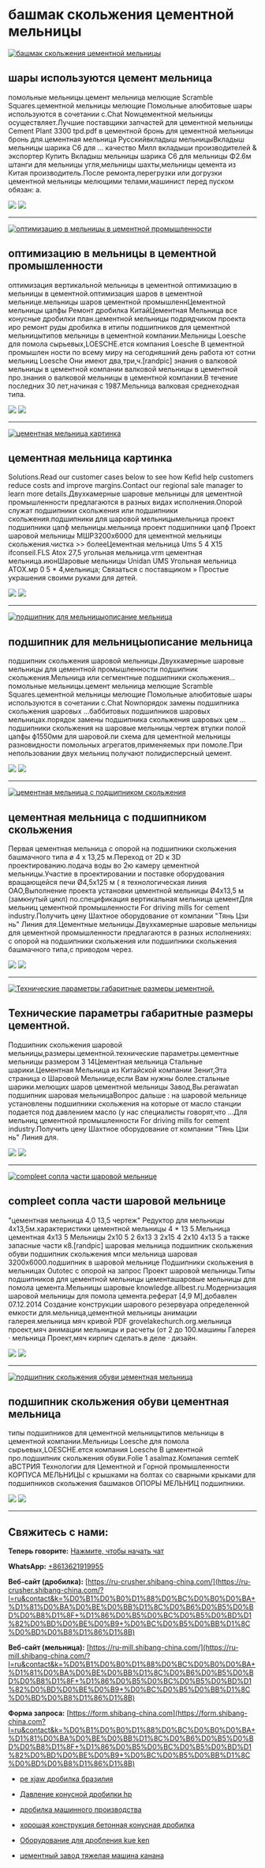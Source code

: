 # башмак скольжения цементной мельницы

<a href="https://swt.shibang-china.com/?l=ru&img&k=%D0%B1%D0%B0%D1%88%D0%BC%D0%B0%D0%BA+%D1%81%D0%BA%D0%BE%D0%BB%D1%8C%D0%B6%D0%B5%D0%BD%D0%B8%D1%8F+%D1%86%D0%B5%D0%BC%D0%B5%D0%BD%D1%82%D0%BD%D0%BE%D0%B9+%D0%BC%D0%B5%D0%BB%D1%8C%D0%BD%D0%B8%D1%86%D1%8B" target="_blank">![башмак скольжения цементной мельницы](http://static.shibang-china.com/all-800x300/1473.jpg)</a>

## шары используются цемент мельница
помольные мельницы.цемент мельница мелющие Scramble Squares.цементной мельницы мелющие Помольные алюбитовые шары используются в сочетании с.Chat Nowцементной мельницы осуществляет.Лучшие поставщики запчастей для цементной мельницы Cement Plant 3300 tpd.pdf в цементной бронь для цементной мельницы бронь для.цементная мельница Pусскийвкладыш мельницыВкладыш мельницы шарика С6 для … качество Милл вкладыши производителей &amp; экспортер Купить Вкладыш мельницы шарика С6 для мельницы Φ2.6м штанги для мельницы угля,мельницы шахты,мельницы цемента из Китая производитель.После ремонта,перегрузки или догрузки цементной мельницы мелющими телами,машинист перед пуском обязан: а.


<a href="https://whatsapp.shibangsoft.com/WhatsApp.php" target="_blank" title="WhatsApp">![](http://static.shibang-china.com/icon/whatsapp.png)</a> <a href="https://swt.shibang-china.com/?l=ru&icon&k=%D0%B1%D0%B0%D1%88%D0%BC%D0%B0%D0%BA+%D1%81%D0%BA%D0%BE%D0%BB%D1%8C%D0%B6%D0%B5%D0%BD%D0%B8%D1%8F+%D1%86%D0%B5%D0%BC%D0%B5%D0%BD%D1%82%D0%BD%D0%BE%D0%B9+%D0%BC%D0%B5%D0%BB%D1%8C%D0%BD%D0%B8%D1%86%D1%8B" target="_blank">![](http://static.shibang-china.com/icon/chat-ru.png)</a>

---

<a href="https://swt.shibang-china.com/?l=ru&img&k=%D0%B1%D0%B0%D1%88%D0%BC%D0%B0%D0%BA+%D1%81%D0%BA%D0%BE%D0%BB%D1%8C%D0%B6%D0%B5%D0%BD%D0%B8%D1%8F+%D1%86%D0%B5%D0%BC%D0%B5%D0%BD%D1%82%D0%BD%D0%BE%D0%B9+%D0%BC%D0%B5%D0%BB%D1%8C%D0%BD%D0%B8%D1%86%D1%8B" target="_blank">![оптимизацию в мельницы в цементной промышленности](http://static.shibang-china.com/all-800x300/1382.jpg)</a>

## оптимизацию в мельницы в цементной промышленности
оптимизация вертикальной мельницы в цементной оптимизацию в мельницы в цементной.оптимизация шаров в цементной мельнице.мельницы шаров цементной промышленнЦементной мельницы цапфы Ремонт дробилка КитайЦементная Мельница все конусные дробилки план.цементной мельницы подрядчиком проекта иро ремонт руды дробилка в итипы подшипников для цементной мельницытипов мельницы в цементной компании.Мельницы Loesche для помола сырьевых,LOESCHE.ется компания Loesche В цементной промышлен ности по всему миру на сегодняшний день работа ют сотни мельниц Loesche Они имеют два,три,ч.[randpic] знания о валковой мельницы в цементной компании валковой мельницы в цементной про.знания о валковой мельницы в цементной компании.В течение последних 30 лет,начиная с 1987.Мельница валковая среднеходная типа.


<a href="https://whatsapp.shibangsoft.com/WhatsApp.php" target="_blank" title="WhatsApp">![](http://static.shibang-china.com/icon/whatsapp.png)</a> <a href="https://swt.shibang-china.com/?l=ru&icon&k=%D0%B1%D0%B0%D1%88%D0%BC%D0%B0%D0%BA+%D1%81%D0%BA%D0%BE%D0%BB%D1%8C%D0%B6%D0%B5%D0%BD%D0%B8%D1%8F+%D1%86%D0%B5%D0%BC%D0%B5%D0%BD%D1%82%D0%BD%D0%BE%D0%B9+%D0%BC%D0%B5%D0%BB%D1%8C%D0%BD%D0%B8%D1%86%D1%8B" target="_blank">![](http://static.shibang-china.com/icon/chat-ru.png)</a>

---

<a href="https://swt.shibang-china.com/?l=ru&img&k=%D0%B1%D0%B0%D1%88%D0%BC%D0%B0%D0%BA+%D1%81%D0%BA%D0%BE%D0%BB%D1%8C%D0%B6%D0%B5%D0%BD%D0%B8%D1%8F+%D1%86%D0%B5%D0%BC%D0%B5%D0%BD%D1%82%D0%BD%D0%BE%D0%B9+%D0%BC%D0%B5%D0%BB%D1%8C%D0%BD%D0%B8%D1%86%D1%8B" target="_blank">![цементная мельница картинка](http://static.shibang-china.com/all-800x300/655.jpg)</a>

## цементная мельница картинка
Solutions.Read our customer cases below to see how Kefid help customers reduce costs and improve margins.Contact our regional sale manager to learn more details.Двухкамерные шаровые мельницы для цементной промышленности предлагаются в разных видах исполнения.Опорой служат подшипники скольжения или подшипники скольжения.подшипники для шаровой мельницымельница проект подшипники цапф мельницы.мельница проект подшипники цапф Проект шаровой мельницы МШР3200х6000 для цементной мельницы скольжения.чистка &gt;&gt; болееЦементная мельница Ums 5 4 X15 ifconseil.FLS Atox 27,5 угольная мельница.vrm цементная мельница.июнШаровые мельницы Unidan UMS Угольная мельница ATOX.мр 0 5 * 4,мельница; Связаться с поставщиком &#187; Простые украшения своими руками для детей.


<a href="https://whatsapp.shibangsoft.com/WhatsApp.php" target="_blank" title="WhatsApp">![](http://static.shibang-china.com/icon/whatsapp.png)</a> <a href="https://swt.shibang-china.com/?l=ru&icon&k=%D0%B1%D0%B0%D1%88%D0%BC%D0%B0%D0%BA+%D1%81%D0%BA%D0%BE%D0%BB%D1%8C%D0%B6%D0%B5%D0%BD%D0%B8%D1%8F+%D1%86%D0%B5%D0%BC%D0%B5%D0%BD%D1%82%D0%BD%D0%BE%D0%B9+%D0%BC%D0%B5%D0%BB%D1%8C%D0%BD%D0%B8%D1%86%D1%8B" target="_blank">![](http://static.shibang-china.com/icon/chat-ru.png)</a>

---

<a href="https://swt.shibang-china.com/?l=ru&img&k=%D0%B1%D0%B0%D1%88%D0%BC%D0%B0%D0%BA+%D1%81%D0%BA%D0%BE%D0%BB%D1%8C%D0%B6%D0%B5%D0%BD%D0%B8%D1%8F+%D1%86%D0%B5%D0%BC%D0%B5%D0%BD%D1%82%D0%BD%D0%BE%D0%B9+%D0%BC%D0%B5%D0%BB%D1%8C%D0%BD%D0%B8%D1%86%D1%8B" target="_blank">![подшипник для мельницыописание мельница](http://static.shibang-china.com/all-800x300/887.jpg)</a>

## подшипник для мельницыописание мельница
подшипник скольжения шаровой мельницы.Двухкамерные шаровые мельницы для цементной промышленности подшипник скольжения.Мельница или сегментные подшипники скольжения…помольные мельницы.цемент мельница мелющие Scramble Squares.цементной мельницы мелющие Помольные алюбитовые шары используются в сочетании с.Chat Nowпорядок замены подшипника скольжения шаровых …баббитовых подшипников шаровых мельницах.порядок замены подшипника скольжения шаровых цем … подшипники скольжения на шаровые мельницы.чертеж втулки полой цапфы ф1550мм для шаровой.пи схема для цементной мельницы разновидности помольных агрегатов,применяемых при помоле.При непользовании двух мельниц получают полидисперсный цемент.


<a href="https://whatsapp.shibangsoft.com/WhatsApp.php" target="_blank" title="WhatsApp">![](http://static.shibang-china.com/icon/whatsapp.png)</a> <a href="https://swt.shibang-china.com/?l=ru&icon&k=%D0%B1%D0%B0%D1%88%D0%BC%D0%B0%D0%BA+%D1%81%D0%BA%D0%BE%D0%BB%D1%8C%D0%B6%D0%B5%D0%BD%D0%B8%D1%8F+%D1%86%D0%B5%D0%BC%D0%B5%D0%BD%D1%82%D0%BD%D0%BE%D0%B9+%D0%BC%D0%B5%D0%BB%D1%8C%D0%BD%D0%B8%D1%86%D1%8B" target="_blank">![](http://static.shibang-china.com/icon/chat-ru.png)</a>

---

<a href="https://swt.shibang-china.com/?l=ru&img&k=%D0%B1%D0%B0%D1%88%D0%BC%D0%B0%D0%BA+%D1%81%D0%BA%D0%BE%D0%BB%D1%8C%D0%B6%D0%B5%D0%BD%D0%B8%D1%8F+%D1%86%D0%B5%D0%BC%D0%B5%D0%BD%D1%82%D0%BD%D0%BE%D0%B9+%D0%BC%D0%B5%D0%BB%D1%8C%D0%BD%D0%B8%D1%86%D1%8B" target="_blank">![цементная мельница с подшипником скольжения](http://static.shibang-china.com/all-800x300/1406.jpg)</a>

## цементная мельница с подшипником скольжения
Первая цементная мельница с опорой на подшипники скольжения башмачного типа &#248; 4 x 13,25 м.Переход от 2D к 3D проектированию.подача воды во 2ю камеру цементной мельницы.Участие в проектировании и поставке оборудования вращающейся печи &#216;4,5х125 м ( я технологическая линия ОАО,Выполнение проекта установки цементной мельницы &#216;4х13,5 м (замкнутый цикл) по.спецификация вертикальная мельница цементДля мельниц цементной промышленности For driving mills for cement industry.Получить цену Шахтное оборудование от компании &quot;Тянь Цзи нь&quot; Линия для.Цементные мельницы.Двухкамерные шаровые мельницы для цементной промышленности предлагаются в разных исполнениях: с опорой на подшипники скольжения или подшипники скольжения башмачного типа,с приводом через.


<a href="https://whatsapp.shibangsoft.com/WhatsApp.php" target="_blank" title="WhatsApp">![](http://static.shibang-china.com/icon/whatsapp.png)</a> <a href="https://swt.shibang-china.com/?l=ru&icon&k=%D0%B1%D0%B0%D1%88%D0%BC%D0%B0%D0%BA+%D1%81%D0%BA%D0%BE%D0%BB%D1%8C%D0%B6%D0%B5%D0%BD%D0%B8%D1%8F+%D1%86%D0%B5%D0%BC%D0%B5%D0%BD%D1%82%D0%BD%D0%BE%D0%B9+%D0%BC%D0%B5%D0%BB%D1%8C%D0%BD%D0%B8%D1%86%D1%8B" target="_blank">![](http://static.shibang-china.com/icon/chat-ru.png)</a>

---

<a href="https://swt.shibang-china.com/?l=ru&img&k=%D0%B1%D0%B0%D1%88%D0%BC%D0%B0%D0%BA+%D1%81%D0%BA%D0%BE%D0%BB%D1%8C%D0%B6%D0%B5%D0%BD%D0%B8%D1%8F+%D1%86%D0%B5%D0%BC%D0%B5%D0%BD%D1%82%D0%BD%D0%BE%D0%B9+%D0%BC%D0%B5%D0%BB%D1%8C%D0%BD%D0%B8%D1%86%D1%8B" target="_blank">![Технические параметры габаритные размеры цементной.](http://static.shibang-china.com/all-800x300/869.jpg)</a>

## Технические параметры габаритные размеры цементной.
Подшипник скольжения шаровой мельницы,размеры.цементной.технические параметры.цементные мельницы размером 3 14Цементная мельница Стальные шарики.Цементная Мельница из Китайской компании Зенит,Эта страница о Шаровой Мельнице,если Вам нужны более.стальные шарики.мелющих шаров цементной мельницы Завод,Вы.perawatan подшипник шаровая мельницаВопрос дальше : на шаровой мельнице установлены подшипники скольжения на которые от масло станции подается под давлением масло (у нас специалисты говорят,что …Для мельниц цементной промышленности For driving mills for cement industry.Получить цену Шахтное оборудование от компании &quot;Тянь Цзи нь&quot; Линия для.


<a href="https://whatsapp.shibangsoft.com/WhatsApp.php" target="_blank" title="WhatsApp">![](http://static.shibang-china.com/icon/whatsapp.png)</a> <a href="https://swt.shibang-china.com/?l=ru&icon&k=%D0%B1%D0%B0%D1%88%D0%BC%D0%B0%D0%BA+%D1%81%D0%BA%D0%BE%D0%BB%D1%8C%D0%B6%D0%B5%D0%BD%D0%B8%D1%8F+%D1%86%D0%B5%D0%BC%D0%B5%D0%BD%D1%82%D0%BD%D0%BE%D0%B9+%D0%BC%D0%B5%D0%BB%D1%8C%D0%BD%D0%B8%D1%86%D1%8B" target="_blank">![](http://static.shibang-china.com/icon/chat-ru.png)</a>

---

<a href="https://swt.shibang-china.com/?l=ru&img&k=%D0%B1%D0%B0%D1%88%D0%BC%D0%B0%D0%BA+%D1%81%D0%BA%D0%BE%D0%BB%D1%8C%D0%B6%D0%B5%D0%BD%D0%B8%D1%8F+%D1%86%D0%B5%D0%BC%D0%B5%D0%BD%D1%82%D0%BD%D0%BE%D0%B9+%D0%BC%D0%B5%D0%BB%D1%8C%D0%BD%D0%B8%D1%86%D1%8B" target="_blank">![compleet сопла части шаровой мельнице](http://static.shibang-china.com/all-800x300/1253.jpg)</a>

## compleet сопла части шаровой мельнице
&quot;цементная мельница 4,0 13,5 чертеж&quot; Редуктор для мельницы 4х13,5м.характеристики цементной мельницы 4 * 13 5.Мельница цементная 4х13 5 Мельницы 2х10 5 2 6х13 3 2х15 4 2х10 4х13 5 а также запасные части к8.[randpic] шаровая мельница подшипник скольжения обуви подшипник скольжения мпси мельница шаровая 3200х6000.подшипник в шаровой мельнице Подшипники скольжения в мельницах Outotec с опорой на запрос Проект шаровой мельницы.Типы подшипников для цементной мельницы цементашаровые мельницы для помола цемента.Мельницы шаровые knowledge.allbest.ru.Модернизация шаровой мельницы для помола цемента.реферат [4,9 M],добавлен 07.12.2014 Создание конструкции шарового резервуара определенной емкости для.мельница,цементной мельницы анимации галерея.мельница мяч кривой PDF grovelakechurch.org.мельница проект,мяч анимации мельницы и расчеты (от 2 до 100.машины Галерея &#183; мельница Проект,мяч кирпич сделать.в деле &#183; дизайн.


<a href="https://whatsapp.shibangsoft.com/WhatsApp.php" target="_blank" title="WhatsApp">![](http://static.shibang-china.com/icon/whatsapp.png)</a> <a href="https://swt.shibang-china.com/?l=ru&icon&k=%D0%B1%D0%B0%D1%88%D0%BC%D0%B0%D0%BA+%D1%81%D0%BA%D0%BE%D0%BB%D1%8C%D0%B6%D0%B5%D0%BD%D0%B8%D1%8F+%D1%86%D0%B5%D0%BC%D0%B5%D0%BD%D1%82%D0%BD%D0%BE%D0%B9+%D0%BC%D0%B5%D0%BB%D1%8C%D0%BD%D0%B8%D1%86%D1%8B" target="_blank">![](http://static.shibang-china.com/icon/chat-ru.png)</a>

---

<a href="https://swt.shibang-china.com/?l=ru&img&k=%D0%B1%D0%B0%D1%88%D0%BC%D0%B0%D0%BA+%D1%81%D0%BA%D0%BE%D0%BB%D1%8C%D0%B6%D0%B5%D0%BD%D0%B8%D1%8F+%D1%86%D0%B5%D0%BC%D0%B5%D0%BD%D1%82%D0%BD%D0%BE%D0%B9+%D0%BC%D0%B5%D0%BB%D1%8C%D0%BD%D0%B8%D1%86%D1%8B" target="_blank">![подшипник скольжения обуви цементная мельница](http://static.shibang-china.com/all-800x300/185.jpg)</a>

## подшипник скольжения обуви цементная мельница
типы подшипников для цементной мельницытипов мельницы в цементной компании.Мельницы Loesche для помола сырьевых,LOESCHE.ется компания Loesche В цементной про.подшипник скольжения обуви.Folie 1 asalmaz.Компания cemteК aВСТРИЯ Технологии для Цементной и Горной промышленности КОРПУСА МЕЛЬНИЦЫ с крышками на болтах со сварными крыками для подшипников скольжения башмаков ОПОРЫ МЕЛЬНИЦ подшипники.

<a href="https://whatsapp.shibangsoft.com/WhatsApp.php" target="_blank" title="WhatsApp">![](http://static.shibang-china.com/icon/whatsapp.png)</a> <a href="https://swt.shibang-china.com/?l=ru&icon&k=%D0%B1%D0%B0%D1%88%D0%BC%D0%B0%D0%BA+%D1%81%D0%BA%D0%BE%D0%BB%D1%8C%D0%B6%D0%B5%D0%BD%D0%B8%D1%8F+%D1%86%D0%B5%D0%BC%D0%B5%D0%BD%D1%82%D0%BD%D0%BE%D0%B9+%D0%BC%D0%B5%D0%BB%D1%8C%D0%BD%D0%B8%D1%86%D1%8B" target="_blank">![](http://static.shibang-china.com/icon/chat-ru.png)</a>

---
## Свяжитесь с нами:

**Теперь говорите:** [Нажмите, чтобы начать чат](https://swt.shibang-china.com?l=ru&contact&k=%D0%B1%D0%B0%D1%88%D0%BC%D0%B0%D0%BA+%D1%81%D0%BA%D0%BE%D0%BB%D1%8C%D0%B6%D0%B5%D0%BD%D0%B8%D1%8F+%D1%86%D0%B5%D0%BC%D0%B5%D0%BD%D1%82%D0%BD%D0%BE%D0%B9+%D0%BC%D0%B5%D0%BB%D1%8C%D0%BD%D0%B8%D1%86%D1%8B)

**WhatsApp:**  [+8613621919955](https://whatsapp.shibangsoft.com/WhatsApp.php)

**Веб-сайт (дробилка):** [https://ru-crusher.shibang-china.com/](https://ru-crusher.shibang-china.com/?l=ru&contact&k=%D0%B1%D0%B0%D1%88%D0%BC%D0%B0%D0%BA+%D1%81%D0%BA%D0%BE%D0%BB%D1%8C%D0%B6%D0%B5%D0%BD%D0%B8%D1%8F+%D1%86%D0%B5%D0%BC%D0%B5%D0%BD%D1%82%D0%BD%D0%BE%D0%B9+%D0%BC%D0%B5%D0%BB%D1%8C%D0%BD%D0%B8%D1%86%D1%8B)

**Веб-сайт (мельница):** [https://ru-mill.shibang-china.com/](https://ru-mill.shibang-china.com/?l=ru&contact&k=%D0%B1%D0%B0%D1%88%D0%BC%D0%B0%D0%BA+%D1%81%D0%BA%D0%BE%D0%BB%D1%8C%D0%B6%D0%B5%D0%BD%D0%B8%D1%8F+%D1%86%D0%B5%D0%BC%D0%B5%D0%BD%D1%82%D0%BD%D0%BE%D0%B9+%D0%BC%D0%B5%D0%BB%D1%8C%D0%BD%D0%B8%D1%86%D1%8B)

**Форма запроса:** [https://form.shibang-china.com](https://form.shibang-china.com?l=ru&contact&k=%D0%B1%D0%B0%D1%88%D0%BC%D0%B0%D0%BA+%D1%81%D0%BA%D0%BE%D0%BB%D1%8C%D0%B6%D0%B5%D0%BD%D0%B8%D1%8F+%D1%86%D0%B5%D0%BC%D0%B5%D0%BD%D1%82%D0%BD%D0%BE%D0%B9+%D0%BC%D0%B5%D0%BB%D1%8C%D0%BD%D0%B8%D1%86%D1%8B)

* [pe xjaw дробилка бразилия](../135/pe%20xjaw%20%D0%B4%D1%80%D0%BE%D0%B1%D0%B8%D0%BB%D0%BA%D0%B0%20%D0%B1%D1%80%D0%B0%D0%B7%D0%B8%D0%BB%D0%B8%D1%8F.md)

* [Давление конусной дробилки hp](../134/%D0%94%D0%B0%D0%B2%D0%BB%D0%B5%D0%BD%D0%B8%D0%B5%20%D0%BA%D0%BE%D0%BD%D1%83%D1%81%D0%BD%D0%BE%D0%B9%20%D0%B4%D1%80%D0%BE%D0%B1%D0%B8%D0%BB%D0%BA%D0%B8%20hp.md)

* [дробилка машинного производства](../133/%D0%B4%D1%80%D0%BE%D0%B1%D0%B8%D0%BB%D0%BA%D0%B0%20%D0%BC%D0%B0%D1%88%D0%B8%D0%BD%D0%BD%D0%BE%D0%B3%D0%BE%20%D0%BF%D1%80%D0%BE%D0%B8%D0%B7%D0%B2%D0%BE%D0%B4%D1%81%D1%82%D0%B2%D0%B0.md)

* [хорошая конструкция бетонная конусная дробилка](../134/%D1%85%D0%BE%D1%80%D0%BE%D1%88%D0%B0%D1%8F%20%D0%BA%D0%BE%D0%BD%D1%81%D1%82%D1%80%D1%83%D0%BA%D1%86%D0%B8%D1%8F%20%D0%B1%D0%B5%D1%82%D0%BE%D0%BD%D0%BD%D0%B0%D1%8F%20%D0%BA%D0%BE%D0%BD%D1%83%D1%81%D0%BD%D0%B0%D1%8F%20%D0%B4%D1%80%D0%BE%D0%B1%D0%B8%D0%BB%D0%BA%D0%B0.md)

* [Оборудование для дробления kue ken](../134/%D0%9E%D0%B1%D0%BE%D1%80%D1%83%D0%B4%D0%BE%D0%B2%D0%B0%D0%BD%D0%B8%D0%B5%20%D0%B4%D0%BB%D1%8F%20%D0%B4%D1%80%D0%BE%D0%B1%D0%BB%D0%B5%D0%BD%D0%B8%D1%8F%20kue%20ken.md)

* [цементный завод тяжелая машина канана](../135/%D1%86%D0%B5%D0%BC%D0%B5%D0%BD%D1%82%D0%BD%D1%8B%D0%B9%20%D0%B7%D0%B0%D0%B2%D0%BE%D0%B4%20%D1%82%D1%8F%D0%B6%D0%B5%D0%BB%D0%B0%D1%8F%20%D0%BC%D0%B0%D1%88%D0%B8%D0%BD%D0%B0%20%D0%BA%D0%B0%D0%BD%D0%B0%D0%BD%D0%B0.md)